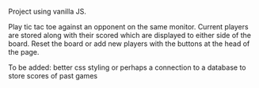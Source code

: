 Project using vanilla JS.

Play tic tac toe against an opponent on the same monitor. Current players are stored along with their scored which are displayed to either side of the board. 
Reset the board or add new players with the buttons at the head of the page.

To be added: better css styling or perhaps a connection to a database to store scores of past games

